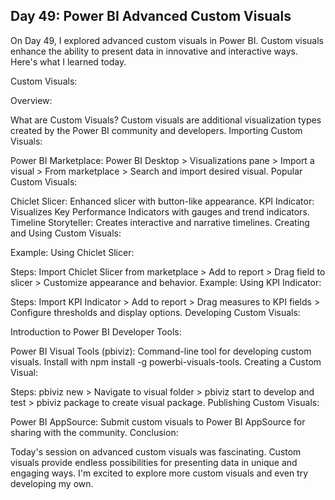 ## Day 49: Power BI Advanced Custom Visuals

On Day 49, I explored advanced custom visuals in Power BI. Custom visuals enhance the ability to present data in innovative and interactive ways. Here's what I learned today.

Custom Visuals:

Overview:

What are Custom Visuals?
Custom visuals are additional visualization types created by the Power BI community and developers.
Importing Custom Visuals:

Power BI Marketplace:
Power BI Desktop > Visualizations pane > Import a visual > From marketplace > Search and import desired visual.
Popular Custom Visuals:

Chiclet Slicer:
Enhanced slicer with button-like appearance.
KPI Indicator:
Visualizes Key Performance Indicators with gauges and trend indicators.
Timeline Storyteller:
Creates interactive and narrative timelines.
Creating and Using Custom Visuals:

Example: Using Chiclet Slicer:

Steps:
Import Chiclet Slicer from marketplace > Add to report > Drag field to slicer > Customize appearance and behavior.
Example: Using KPI Indicator:

Steps:
Import KPI Indicator > Add to report > Drag measures to KPI fields > Configure thresholds and display options.
Developing Custom Visuals:

Introduction to Power BI Developer Tools:

Power BI Visual Tools (pbiviz):
Command-line tool for developing custom visuals.
Install with npm install -g powerbi-visuals-tools.
Creating a Custom Visual:

Steps:
pbiviz new <visual-name> > Navigate to visual folder > pbiviz start to develop and test > pbiviz package to create visual package.
Publishing Custom Visuals:

Power BI AppSource:
Submit custom visuals to Power BI AppSource for sharing with the community.
Conclusion:

Today's session on advanced custom visuals was fascinating. Custom visuals provide endless possibilities for presenting data in unique and engaging ways. I'm excited to explore more custom visuals and even try developing my own.



